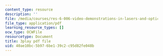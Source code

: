 ```yaml
---
content_type: resource
description: ''
file: /media/courses/res-6-006-video-demonstrations-in-lasers-and-optics-spring-2008/40ae10bc5b976be139c2c95d82fe048b_aEd4FFeBV6U.pdf
file_type: application/pdf
learning_resource_types: []
ocw_type: OCWFile
resourcetype: Document
title: 3play pdf file
uid: 40ae10bc-5b97-6be1-39c2-c95d82fe048b
---
```

